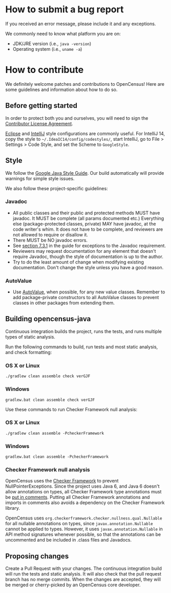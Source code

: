 # How to submit a bug report

If you received an error message, please include it and any exceptions.

We commonly need to know what platform you are on:

*   JDK/JRE version (i.e., `java -version`)
*   Operating system (i.e., `uname -a`)

# How to contribute

We definitely welcome patches and contributions to OpenCensus! Here are
some guidelines and information about how to do so.

## Before getting started

In order to protect both you and ourselves, you will need to sign the
[Contributor License Agreement](https://cla.developers.google.com/clas).

[Eclipse](https://google-styleguide.googlecode.com/svn/trunk/eclipse-java-google-style.xml)
and
[IntelliJ](https://google-styleguide.googlecode.com/svn/trunk/intellij-java-google-style.xml)
style configurations are commonly useful. For IntelliJ 14, copy the style to
`~/.IdeaIC14/config/codestyles/`, start IntelliJ, go to File > Settings > Code
Style, and set the Scheme to `GoogleStyle`.

## Style
We follow the [Google Java Style
Guide](https://google.github.io/styleguide/javaguide.html). Our
build automatically will provide warnings for simple style issues.

We also follow these project-specific guidelines:

### Javadoc

* All public classes and their public and protected methods MUST have javadoc.
  It MUST be complete (all params documented etc.) Everything else
  (package-protected classes, private) MAY have javadoc, at the code writer's
  whim. It does not have to be complete, and reviewers are not allowed to
  require or disallow it.
* There MUST be NO javadoc errors.
* See
  [section 7.3.1](https://google.github.io/styleguide/javaguide.html#s7.3.1-javadoc-exception-self-explanatory)
  in the guide for exceptions to the Javadoc requirement.
* Reviewers may request documentation for any element that doesn't require
  Javadoc, though the style of documentation is up to the author.
* Try to do the least amount of change when modifying existing documentation.
  Don't change the style unless you have a good reason.

### AutoValue

* Use [AutoValue](https://github.com/google/auto/tree/master/value), when
  possible, for any new value classes. Remember to add package-private
  constructors to all AutoValue classes to prevent classes in other packages
  from extending them.

## Building opencensus-java

Continuous integration builds the project, runs the tests, and runs multiple
types of static analysis.

Run the following commands to build, run tests and most static analysis, and
check formatting:

### OS X or Linux

`./gradlew clean assemble check verGJF`

### Windows

`gradlew.bat clean assemble check verGJF`

Use these commands to run Checker Framework null analysis:

### OS X or Linux

`./gradlew clean assemble -PcheckerFramework`

### Windows

`gradlew.bat clean assemble -PcheckerFramework`

### Checker Framework null analysis

OpenCensus uses the [Checker Framework](https://checkerframework.org/) to
prevent NullPointerExceptions. Since the project uses Java 6, and Java 6 doesn't
allow annotations on types, all Checker Framework type annotations must be
[put in comments](https://checkerframework.org/manual/#backward-compatibility).
Putting all Checker Framework annotations and imports in comments also avoids a
dependency on the Checker Framework library.

OpenCensus uses `org.checkerframework.checker.nullness.qual.Nullable` for all
nullable annotations on types, since `javax.annotation.Nullable` cannot be
applied to types. However, it uses `javax.annotation.Nullable` in API method
signatures whenever possible, so that the annotations can be uncommented and
be included in .class files and Javadocs.

## Proposing changes

Create a Pull Request with your changes. The continuous integration build will
run the tests and static analysis. It will also check that the pull request
branch has no merge commits. When the changes are accepted, they will be merged
or cherry-picked by an OpenCensus core developer.
